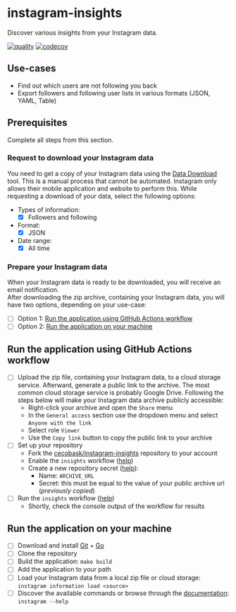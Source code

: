 # instagram-insights
Discover various insights from your Instagram data.

[![quality](https://github.com/cecobask/instagram-insights/actions/workflows/quality.yaml/badge.svg)](https://github.com/cecobask/instagram-insights/actions/workflows/quality.yaml)
[![codecov](https://codecov.io/gh/cecobask/instagram-insights/graph/badge.svg)](https://codecov.io/gh/cecobask/instagram-insights)

## Use-cases
- Find out which users are not following you back
- Export followers and following user lists in various formats (JSON, YAML, Table)

## Prerequisites
Complete all steps from this section.

### Request to download your Instagram data
You need to get a copy of your Instagram data using the [Data Download](https://www.instagram.com/download/request) tool. This is a manual process that cannot 
be automated. Instagram only allows their mobile application and website to perform this. While requesting a download of
your data, select the following options:
- Types of information:
  - [x] Followers and following
- Format:
  - [x] JSON
- Date range:
  - [x] All time

### Prepare your Instagram data
When your Instagram data is ready to be downloaded, you will receive an email notification.  
After downloading the zip archive, containing your Instagram data, you will have two options, depending on your use-case:
- [ ] Option 1: [Run the application using GitHub Actions workflow](#run-the-application-using-github-actions-workflow)
- [ ] Option 2: [Run the application on your machine](#run-the-application-on-your-machine)

## Run the application using GitHub Actions workflow
- [ ] Upload the zip file, containing your Instagram data, to a cloud storage service. Afterward, generate a public link to
the archive. The most common cloud storage service is probably Google Drive. Following the steps below will make your 
Instagram data archive publicly accessible:
  - Right-click your archive and open the `Share` menu
  - In the `General access` section use the dropdown menu and select `Anyone with the link`
  - Select role `Viewer`
  - Use the `Copy link` button to copy the public link to your archive
- [ ] Set up your repository
  - Fork the [cecobask/instagram-insights](https://github.com/cecobask/instagram-insights) repository to your account
  - Enable the `insights` workflow ([help](https://docs.github.com/en/actions/using-workflows/disabling-and-enabling-a-workflow))
  - Create a new repository secret ([help](https://docs.github.com/en/actions/security-guides/using-secrets-in-github-actions#creating-secrets-for-a-repository)):
    - Name: `ARCHIVE_URL`
    - Secret: this must be equal to the value of your public archive url (_previously copied_)
- [ ] Run the `insights` workflow ([help](https://docs.github.com/en/actions/using-workflows/manually-running-a-workflow))
  - Shortly, check the console output of the workflow for results

## Run the application on your machine
- [ ] Download and install [Git](https://git-scm.com/downloads) + [Go](https://go.dev/doc/install)
- [ ] Clone the repository
- [ ] Build the application: `make build`
- [ ] Add the application to your path
- [ ] Load your Instagram data from a local zip file or cloud storage: `instagram information load <source>`
- [ ] Discover the available commands or browse through the [documentation](docs/instagram.md): `instagram --help`
